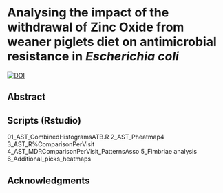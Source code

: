 # Analysing the impact of the withdrawal of Zinc Oxide from weaner piglets diet on antimicrobial resistance in _Escherichia coli_


<a href="https://doi.org/10.5281/zenodo.15625229"><img src="https://zenodo.org/badge/998958166.svg" alt="DOI"></a>

## Abstract


## Scripts (Rstudio)
01_AST_CombinedHistogramsATB.R
2_AST_Pheatmap4
3_AST_R%ComparisonPerVisit
4_AST_MDRComparisonPerVisit_PatternsAsso
5_Fimbriae analysis
6_Additional_picks_heatmaps

## Acknowledgments
